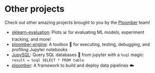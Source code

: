 # Other projects

Check out other amazing projects brought to you by the [Ploomber](https://ploomber.io/) team!

- [sklearn-evaluation](https://github.com/ploomber/sklearn-evaluation): Plots 📊 for evaluating ML models, experiment tracking, and more!
- [ploomber-engine](https://github.com/ploomber/ploomber-engine): A toolbox 🧰 for executing, testing, debugging, and profiling Jupyter notebooks
- [JupySQL](https://github.com/ploomber/jupysql): Query SQL databases 🔎 from jupyter with a `%sql` magic: `result = %sql SELECT * FROM table`
- [ploomber](https://github.com/ploomber/ploomber): A framework to build and deploy data pipelines ☁️